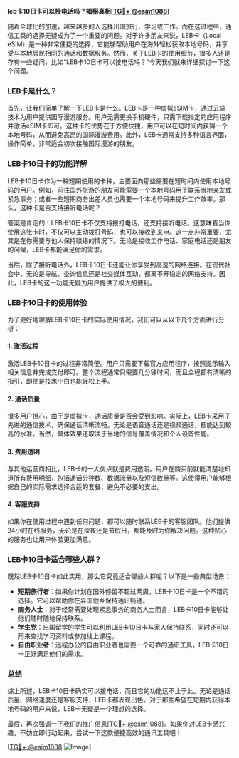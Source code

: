 **leb卡10日卡可以接电话吗？揭秘真相[[TG💪+ @esim1088](https://t.me/s/esim1088)]**

随着全球化的加速，越来越多的人选择出国旅行、学习或工作。而在这过程中，通信工具的选择无疑成为了一个重要的问题。对于许多朋友来说，LEB卡（Local eSIM）是一种非常便捷的选择，它能够帮助用户在海外轻松获取本地号码，并享受与本地居民相同的通话和数据服务。然而，关于LEB卡的使用细节，很多人还是存有一些疑问，比如“LEB卡10日卡可以接电话吗？”今天我们就来详细探讨一下这个问题。

### LEB卡是什么？

首先，让我们简单了解一下LEB卡是什么。LEB卡是一种虚拟eSIM卡，通过云端技术为用户提供国际漫游服务。用户无需更换手机硬件，只需下载指定的应用程序并激活eSIM卡即可。这种卡的优势在于方便快捷，用户可以在短时间内获得一个本地号码，从而避免高昂的国际漫游费用。此外，LEB卡通常支持多种语言界面，操作简单，非常适合初次接触国际漫游的朋友。

### LEB卡10日卡的功能详解

LEB卡10日卡作为一种短期使用的卡种，主要面向那些需要在短时间内使用本地号码的用户。例如，前往国外旅游的朋友可能需要一个本地号码用于联系当地亲友或紧急事务；或者一些短期商务出差人员也需要一个本地号码来提升工作效率。那么，这种卡是否支持接听电话呢？

答案是肯定的！LEB卡10日卡不仅支持拨打电话，还支持接听电话。这意味着当你使用这张卡时，不仅可以主动拨打号码，也可以接收到来电。这一点非常重要，尤其是在你需要与他人保持联络的情况下。无论是接收工作电话、家庭电话还是朋友的问候，LEB卡都能满足你的需求。

当然，除了接听电话外，LEB卡10日卡还能让你享受到高速的网络连接。在现代社会中，无论是导航、查询信息还是社交媒体互动，都离不开稳定的网络支持。因此，LEB卡的这一功能无疑为用户提供了极大的便利。

### LEB卡10日卡的使用体验

为了更好地理解LEB卡10日卡的实际使用情况，我们可以从以下几个方面进行分析：

#### 1. **激活过程**
激活LEB卡10日卡的过程非常简便。用户只需要下载官方应用程序，按照提示输入相关信息并完成支付即可。整个流程通常只需要几分钟时间，而且全程都有清晰的指引，即使是技术小白也能轻松上手。

#### 2. **通话质量**
很多用户担心，由于是虚拟卡，通话质量是否会受到影响。实际上，LEB卡采用了先进的通信技术，确保通话清晰流畅。无论是语音通话还是视频通话，都能达到较高的水准。当然，具体效果还取决于当地的信号覆盖情况和个人设备性能。

#### 3. **费用透明**
与其他运营商相比，LEB卡的一大优点就是费用透明。用户在购买前就能清楚地知道所有费用明细，包括通话分钟数、数据流量以及短信数量等。这使得用户能够根据自己的实际需求选择合适的套餐，避免不必要的支出。

#### 4. **客服支持**
如果你在使用过程中遇到任何问题，都可以随时联系LEB卡的客服团队。他们提供24小时在线服务，无论是在深夜还是节假日，都能及时为你解决问题。这种贴心的服务也让用户体验更加满意。

### LEB卡10日卡适合哪些人群？

既然LEB卡10日卡如此实用，那么它究竟适合哪些人群呢？以下是一些典型场景：

- **短期旅行者**：如果你计划在国外停留不超过两周，LEB卡10日卡是一个不错的选择。它可以帮助你在异国他乡保持通讯畅通。
- **商务人士**：对于经常需要处理紧急事务的商务人士而言，LEB卡10日卡能够让他们随时随地保持联系。
- **学生党**：出国留学的学生可以利用LEB卡10日卡与家人保持联系，同时还可以用来查找学习资料或参加线上课程。
- **自由职业者**：远程办公的自由职业者也需要一个可靠的通讯工具，LEB卡10日卡正好满足他们的需求。

### 总结

综上所述，LEB卡10日卡确实可以接电话，而且它的功能远不止于此。无论是通话质量、网络速度还是客服支持，LEB卡都表现出色。对于那些希望在短期内获得本地号码的用户来说，LEB卡无疑是一个理想的选择。

最后，再次强调一下我们的推广信息[[TG💪+ @esim1088](https://t.me/s/esim1088)]。如果你对LEB卡感兴趣，不妨立即行动起来，尝试一下这款便捷高效的通讯工具吧！

[[TG💪+ @esim1088](https://t.me/s/esim1088) ![Image](https://i.postimg.cc/4NQfJmqS/Snipaste-2025-05-13-00-14-12.png)]